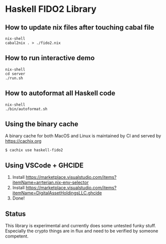 # Haskell FIDO2 Library

## How to update nix files after touching cabal file
```
nix-shell
cabal2nix . > ./fido2.nix
```

## How to run interactive demo
```
nix-shell
cd server
./run.sh
```

## How to autoformat all Haskell code
```
nix-shell
./bin/autoformat.sh
```

## Using the binary cache

A binary cache for both MacOS and Linux is maintained by CI and served by
https://cachix.org

```
$ cachix use haskell-fido2
```

## Using VSCode + GHCIDE

1. Install https://marketplace.visualstudio.com/items?itemName=arrterian.nix-env-selector
2. Install https://marketplace.visualstudio.com/items?itemName=DigitalAssetHoldingsLLC.ghcide
3. Done!

## Status

This library is experimental and currently does some untested funky stuff.
Especially the crypto things are in flux and need to be verified by someone
competent.
